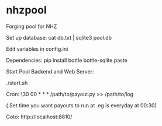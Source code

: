 nhzpool
=======

Forging pool for NHZ

Set up database:
cat db.txt | sqlite3 pool.db

Edit variables in config.ini

Dependencies:
pip install bottle bottle-sqlite paste

Start Pool Backend and Web Server:

./start.sh

Cron:
\30 00 * * * /path/to/payout.py >> /path/to/log

( Set time you want payouts to run at .eg is everyday at 00:30)

Goto:
http://localhost:8810/



